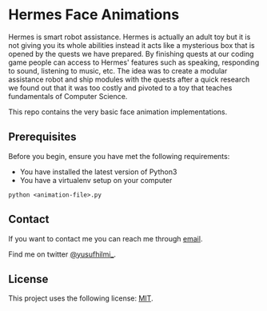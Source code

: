 # Hermes Face Animations

Hermes is smart robot assistance. Hermes is actually an adult toy but it is not giving you its whole abilities instead it acts like a mysterious box that is opened by the quests we have prepared. 
By finishing quests at our coding game people can access to Hermes' features such as speaking, responding to sound, listening to music, etc. The idea was to create a modular assistance robot and ship modules with the quests after a quick research we found out that it was too costly and pivoted to a toy that teaches fundamentals of Computer Science.

This repo contains the very basic face animation implementations.

## Prerequisites

Before you begin, ensure you have met the following requirements:
* You have installed the latest version of Python3
* You have a virtualenv setup on your computer


```
python <animation-file>.py
```

## Contact

If you want to contact me you can reach me through [email](mailto:yusufhilmicr@gmail.com).

Find me on twitter [@yusufhilmi_](https://twitter.com/yusufhilmi_).

## License
This project uses the following license: [MIT](https://github.com/yusufhilmi/hermes-face-animations/blob/master/LICENSE).
